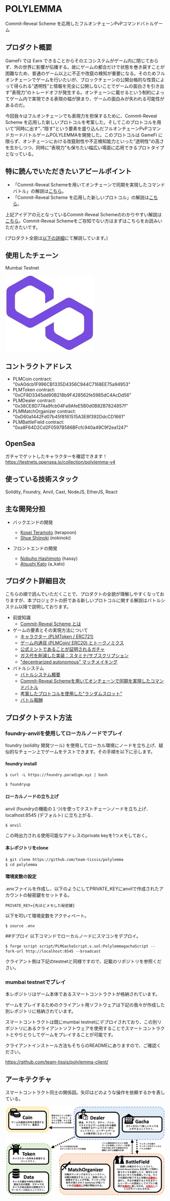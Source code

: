 # POLYLEMMA

Commit-Reveal Scheme を応用したフルオンチェーンPvPコマンドバトルゲーム

## プロダクト概要
GameFi では Earn できることからそのエコシステムがゲーム内に閉じておらず、外の世界に影響が伝播する。故にゲームの都合だけで状態を巻き戻すことが困難なため、普通のゲーム以上に不正や改竄の検知が重要になる。そのためフルオンチェーンでゲームを行いたいが、ブロックチェーンの公開台帳的な性質によって得られる”透明性”と情報を完全に公開しないことでゲームの面白さを引き出す”表現力”のトレードオフが発生する。オンチェーンに載せるという制約によってゲーム内で実現できる表現の幅が狭まり、ゲームの面白みが失われる可能性があるのだ。

今回我々はフルオンチェーンでも表現力を担保するために、Commit-Reveal Scheme を応用した新しいプロトコルを考案した。そしてこのプロトコルを用いて“同時に出す”、”隠す”という要素を盛り込んだフルオンチェーンPvPコマンドカードバトルゲームPOLYLEMMAを開発した。このプロトコルは GameFi に限らず、オンチェーンにおける改竄耐性や不正検知能力といった”透明性”の高さを生かしつつ、同時に”表現力”も保ちたい幅広い場面に応用できるプロトタイプとなっている。

## 特に読んでいただきたいアピールポイント
- 「Commit-Reveal Schemeを用いてオンチェーンで同期を実現したコマンドバトル」の解説は[こちら](docs/readme/37_command.md)。
- 「Commit-Reveal Scheme を応用した新しいプロトコル」の解説は[こちら](docs/readme/38_randomslot.md)。
  
上記アイデアの元となっているCommit-Reveal Schemeのわかりやすい解説は[こちら](docs/readme/21_commit-reveal.md)。Commit-Reveal Schemeをご存知でない方はまずはこちらをお読みいただきたいです。

(プロダクト全貌は[以下の詳細](#プロダクト詳細目次)にて解説しています。)
## 使用したチェーン
Mumbai Testnet

![Untitled](docs/imgs/polylemma_icon.png)

## コントラクトアドレス
- PLMCoin contract: "0xA0dcb1F996CB1335D4356C944C7168EE75a94953"
- PLMToken contract: "0xCF8D3345dd90B218b9F428562fe5985dC4AcDd56"
- PLMDealer contract: "0x38CE8D774a9fcb04Fa9AfeE5B0d0B82B7824857f"
- PLMMatchOrganizer contract: "0xD60a1442Fd07b45f8161515A3E8f392DdcCD1661"
- PLMBattleField contract: "0xa8F64D2Cd2F0597B586BFcfc940a49C9f2ea1247"

## OpenSea
ガチャでゲットしたキャラクターを確認できます！
https://testnets.opensea.io/collection/polylemma-v4

## 使っている技術スタック

Solidity, Foundry, Anvil, Cast, NodeJS, EtherJS, React

## 主な開発分担

- バックエンドの開発
  - [Kosei Teramoto](https://github.com/terapoon) (terapoon) 
  - [Shue Shiinoki](https://github.com/shiinokinoki) (nokinoki)

- フロントエンドの開発
  - [Nobuho Hashimoto](https://github.com/hashi0203) (hassy)
  - [Atsushi Kato](https://github.com/katoatsushi) (a_kato)

## プロダクト詳細目次
こちらの順で読んでいただくことで、プロダクトの全貌が理解しやすくなっておりますが、本プロジェクトの肝である新しいプロトコルに関する解説はバトルシステム以降で説明しております。
- 前提知識
  - [Commit-Reveal Scheme とは](./docs/readme/21_commit-reveal.md)
- ゲームの要素とその実現方法について
  - [キャラクター (PLMToken / ERC721)](./docs/readme/31_character.md)
  - [ゲーム内通貨 (PLMCoin/ ERC20) とトークノミクス](./docs/readme/32_coin.md)
  - [公式ミントであることが証明されるガチャ](./docs/readme/33_gacha.md)
  - [ガス代を削減した実装：スタミナ/サブスクリプション](./docs/readme/34_stamina.md)
  - ["decentrarized autonomous" マッチメイキング](./docs/readme/35_matchmaking.md)
- バトルシステム
  - [バトルシステム概要](./docs/readme/36_battlesystem.md)
  - [Commit-Reveal Schemeを用いてオンチェーンで同期を実現したコマンドバトル](./docs/readme/37_command.md)
  - [考案したプロトコルを使用した"ランダムスロット"](./docs/readme/38_randomslot.md)
  - [バトル報酬](./docs/imgs/../readme/39_reward.md)


## プロダクトテスト方法
### foundry-anvilを使用してローカルノードでプレイ
foundry (solidity 開発ツール) を使用してローカル環境にノードを立ち上げ、疑似的なチェーン上でゲームをテストできます。その手順を以下に示します。

#### foundry install
```
$ curl -L https://foundry.paradigm.xyz | bash
```

```
$ foundryup
```

#### ローカルノードの立ち上げ
anvil (foundryの機能の１つ)を使ってテストチェーンノードを立ち上げ． localhost:8545 (デフォルト) に立ち上がる．
```
$ anvil
```
この時出力される使用可能なアドレスのprivate keyを1つメモしておく。

#### 本レポジトリをclone
```
$ git clone https://github.com/team-tissis/polylemma
$ cd polylemma
```
#### 環境変数の設定
.envファイルを作成し、以下のようにしてPRIVATE_KEYにanvilで作成されたアカウントの秘密鍵をセットする。
```
PRIVATE_KEY={先ほどメモした秘密鍵}
```
以下を叩いて環境変数をアクティベート。
```
$ source .env
```
##デプロイ
以下コマンドでローカルノードにスマコンをデプロイ。
```
$ forge script script/PLMGachaScript.s.sol:PolylemmagachaScript --fork-url http://localhost:8545 --broadcast
```

クライアント側は下記のtestnetと同様ですので、記載のリポジトリを参照ください。

### mumbai testnetでプレイ
  本レポジトリはゲーム本体であるスマートコントラクトが格納されています。
  
  ゲームをプレイするためのクライアント用ソフトウェアは下記の我々が作成した別レポジトリに格納されています。
  
  スマートコントラクトは既にmumbai testnetにデプロイされており、この別リポジトリにあるクライアントソフトウェアを使用することでスマートコントラクトとやりとりしてゲームをプレイすることが可能です。

  クライアントインストール方法もそちらのREADMEにありますので、ご確認ください。

  https://github.com/team-tissis/polylemma-client/

## アーキテクチャ
スマートコントラクト同士の関係図。矢印はどのような操作を依頼するかを表している。

![](docs/imgs/%20architecture.png)
